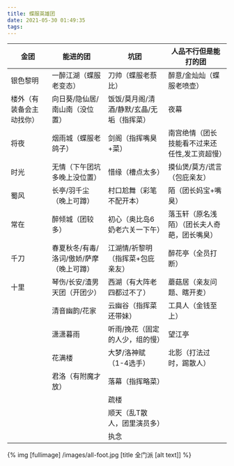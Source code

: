 ```yaml
---
title: 蝶服英雄团
date: 2021-05-30 01:49:35
tags:
---
```

|金团|能进的团|坑团|人品不行但是能打的团|
| -------------  | ------------- | ------------- | ------------- |
|银色黎明|一醉江湖（蝶服老变态）|刀帅（蝶服老蔡比）|醉意/金灿灿（蝶服老喷壶）|
|楼外（有装备会主动找你）|向日葵/隐仙居/南山南（没位置）|饭饭/莫月阁/清酒/静默/玄晶/无垢（指挥菜）|夜幕|
|将夜|烟雨城（蝶服老鸽子）|剑阁（指挥嘴臭+菜）|南宫绝情（团长技能看不过来还任性,发工资超慢）|
|时光|无情（下午团坑多晚上没位置）|惜缘（槽点太多）|摸仙煲/莫方/谎言（包庇亲友）|
|蜀风|长亭/羽千尘（晚上可蹲）|村口尬舞（彩笔不配开本）|陌（团长妈宝+嘴臭）|
|常在|醉倾城（团较多）|初心（奥比岛6奶老六关一下午）|落玉轩（原名浅陌）（团长夫人奇葩，团长嘴臭）|
|千刀|春夏秋冬/有毒/洛词/傲娇/萨摩（晚上可蹲）|江湖情/祈黎明（指挥菜+包庇亲友）|醉花亭（全员打断）|
|十里|琴伤/长安/渣男天团（开团少）|西湖（有大阵老四都过不了）|蘑菇居（亲友问题、瞎开麦）|
||清音幽韵/花家|云幽谷（指挥菜还带妹）|工具人（金钱至上）|
||潇潇暮雨|听雨/挽花（固定的人少，组的慢）|望江亭|
||花满楼|大梦/洛神赋（1-4选手）| 北影（打法过时，踢散人）|
||君洛（有附魔才放）|落幕（指挥略菜）||
|||疏楼||
|||顺天（乱T散人，团里演员多）||
|||执念||

{% img [fullimage] /images/all-foot.jpg [title 全门派 [alt text]] %}